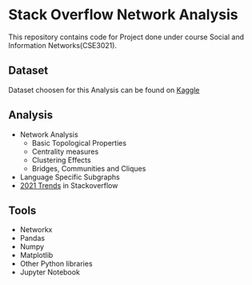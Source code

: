 # Stack Overflow Network Analysis
This repository contains code for Project done under course Social and Information Networks(CSE3021).

## Dataset
Dataset choosen for this Analysis can be found on [Kaggle](https://www.kaggle.com/stackoverflow/stack-overflow-tag-network)

## Analysis
* Network Analysis
  * Basic Topological Properties
  * Centrality measures
  * Clustering Effects
  * Bridges, Communities and Cliques
* Language Specific Subgraphs	
* [2021 Trends](https://insights.stackoverflow.com/survey/2021#most-popular-technologies) in Stackoverflow

## Tools
* Networkx
* Pandas
* Numpy
* Matplotlib
* Other Python libraries
* Jupyter Notebook
